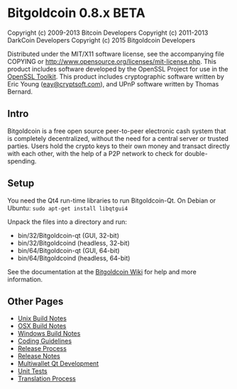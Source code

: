 Bitgoldcoin 0.8.x BETA
====================

Copyright (c) 2009-2013 Bitcoin Developers
Copyright (c) 2011-2013 DarkCoin Developers
Copyright (c) 2015 Bitgoldcoin Developers

Distributed under the MIT/X11 software license, see the accompanying
file COPYING or http://www.opensource.org/licenses/mit-license.php.
This product includes software developed by the OpenSSL Project for use in the [OpenSSL Toolkit](http://www.openssl.org/). This product includes
cryptographic software written by Eric Young ([eay@cryptsoft.com](mailto:eay@cryptsoft.com)), and UPnP software written by Thomas Bernard.


Intro
---------------------
Bitgoldcoin is a free open source peer-to-peer electronic cash system that is
completely decentralized, without the need for a central server or trusted
parties.  Users hold the crypto keys to their own money and transact directly
with each other, with the help of a P2P network to check for double-spending.


Setup
---------------------
You need the Qt4 run-time libraries to run Bitgoldcoin-Qt. On Debian or Ubuntu:
	`sudo apt-get install libqtgui4`

Unpack the files into a directory and run:

- bin/32/Bitgoldcoin-qt (GUI, 32-bit)
- bin/32/Bitgoldcoind (headless, 32-bit)
- bin/64/Bitgoldcoin-qt (GUI, 64-bit)
- bin/64/Bitgoldcoind (headless, 64-bit)

See the documentation at the [Bitgoldcoin Wiki](http://darkcoin.info)
for help and more information.


Other Pages
---------------------
- [Unix Build Notes](build-unix.md)
- [OSX Build Notes](build-osx.md)
- [Windows Build Notes](build-msw.md)
- [Coding Guidelines](coding.md)
- [Release Process](release-process.md)
- [Release Notes](release-notes.md)
- [Multiwallet Qt Development](multiwallet-qt.md)
- [Unit Tests](unit-tests.md)
- [Translation Process](translation_process.md)
